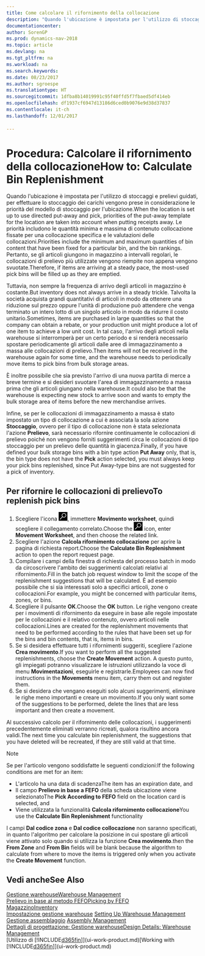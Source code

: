 ```yaml
---
title: Come calcolare il rifornimento della collocazione
description: "Quando l'ubicazione è impostata per l'utilizzo di stoccaggi e prelievi guidati, per effettuare lo stoccaggio dei carichi vengono prese in considerazione le priorità del modello di stoccaggio per l'ubicazione."
documentationcenter: 
author: SorenGP
ms.prod: dynamics-nav-2018
ms.topic: article
ms.devlang: na
ms.tgt_pltfrm: na
ms.workload: na
ms.search.keywords: 
ms.date: 08/23/2017
ms.author: sgroespe
ms.translationtype: HT
ms.sourcegitcommit: 1dfba8b14019991c95f40ffd5f7fbaed5df414eb
ms.openlocfilehash: df1937cf6947d13186d6ced0b9076e9d38d37837
ms.contentlocale: it-ch
ms.lasthandoff: 12/01/2017

---
```

# <a name="how-to-calculate-bin-replenishment"></a><span data-ttu-id="0f6ee-103">Procedura: Calcolare il rifornimento della collocazione</span><span class="sxs-lookup"><span data-stu-id="0f6ee-103">How to: Calculate Bin Replenishment</span></span>
<span data-ttu-id="0f6ee-104">Quando l'ubicazione è impostata per l'utilizzo di stoccaggi e prelievi guidati, per effettuare lo stoccaggio dei carichi vengono prese in considerazione le priorità del modello di stoccaggio per l'ubicazione.</span><span class="sxs-lookup"><span data-stu-id="0f6ee-104">When the location is set up to use directed put-away and pick, priorities of the put-away template for the location are taken into account when putting receipts away.</span></span> <span data-ttu-id="0f6ee-105">Le priorità includono le quantità minima e massima di contenuto collocazione fissate per una collocazione specifica e le valutazioni delle collocazioni.</span><span class="sxs-lookup"><span data-stu-id="0f6ee-105">Priorities include the minimum and maximum quantities of bin content that have been fixed for a particular bin, and the bin rankings.</span></span> <span data-ttu-id="0f6ee-106">Pertanto, se gli articoli giungono in magazzino a intervalli regolari, le collocazioni di prelievo più utilizzate vengono riempite non appena vengono svuotate.</span><span class="sxs-lookup"><span data-stu-id="0f6ee-106">Therefore, if items are arriving at a steady pace, the most-used pick bins will be filled up as they are emptied.</span></span>  

<span data-ttu-id="0f6ee-107">Tuttavia, non sempre la frequenza di arrivo degli articoli in magazzino è costante.</span><span class="sxs-lookup"><span data-stu-id="0f6ee-107">But inventory does not always arrive in a steady trickle.</span></span> <span data-ttu-id="0f6ee-108">Talvolta la società acquista grandi quantitativi di articoli in modo da ottenere una riduzione sul prezzo oppure l'unità di produzione può attendere che venga terminato un intero lotto di un singolo articolo in modo da ridurre il costo unitario.</span><span class="sxs-lookup"><span data-stu-id="0f6ee-108">Sometimes, items are purchased in large quantities so that the company can obtain a rebate, or your production unit might produce a lot of one item to achieve a low unit cost.</span></span> <span data-ttu-id="0f6ee-109">In tal caso, l'arrivo degli articoli nella warehouse si interromperà per un certo periodo e si renderà necessario spostare periodicamente gli articoli dalle aree di immagazzinamento a massa alle collocazioni di prelievo.</span><span class="sxs-lookup"><span data-stu-id="0f6ee-109">Then items will not be received in the warehouse again for some time, and the warehouse needs to periodically move items to pick bins from bulk storage areas.</span></span>  

<span data-ttu-id="0f6ee-110">È inoltre possibile che sia previsto l'arrivo di una nuova partita di merce a breve termine e si desideri svuotare l'area di immagazzinamento a massa prima che gli articoli giungano nella warehouse.</span><span class="sxs-lookup"><span data-stu-id="0f6ee-110">It could also be that the warehouse is expecting new stock to arrive soon and wants to empty the bulk storage area of items before the new merchandise arrives.</span></span>  

<span data-ttu-id="0f6ee-111">Infine, se per le collocazioni di immagazzinamento a massa è stato impostato un tipo di collocazione a cui è associata la sola azione **Stoccaggio**, ovvero per il tipo di collocazione non è stata selezionata l'azione **Prelievo**, sarà necessario rifornire continuamente le collocazioni di prelievo poiché non vengono forniti suggerimenti circa le collocazioni di tipo stoccaggio per un prelievo delle quantità in giacenza.</span><span class="sxs-lookup"><span data-stu-id="0f6ee-111">Finally, if you have defined your bulk storage bins with a bin type action **Put Away** only, that is, the bin type does not have the **Pick** action selected, you must always keep your pick bins replenished, since Put Away-type bins are not suggested for a pick of inventory.</span></span>  

## <a name="to-replenish-pick-bins"></a><span data-ttu-id="0f6ee-112">Per rifornire le collocazioni di prelievo</span><span class="sxs-lookup"><span data-stu-id="0f6ee-112">To replenish pick bins</span></span>  
1.  <span data-ttu-id="0f6ee-113">Scegliere l'icona ![Cerca pagina o report](media/ui-search/search_small.png "Cerca pagina o report"), immettere **Movimento worksheet**, quindi scegliere il collegamento correlato.</span><span class="sxs-lookup"><span data-stu-id="0f6ee-113">Choose the ![Search for Page or Report](media/ui-search/search_small.png "Search for Page or Report icon") icon, enter **Movement Worksheet**, and then choose the related link.</span></span>  
2.  <span data-ttu-id="0f6ee-114">Scegliere l'azione **Calcola rifornimento collocazione** per aprire la pagina di richiesta report.</span><span class="sxs-lookup"><span data-stu-id="0f6ee-114">Choose the **Calculate Bin Replenishment** action to open the report request page.</span></span>  
3.  <span data-ttu-id="0f6ee-115">Compilare i campi della finestra di richiesta del processo batch in modo da circoscrivere l'ambito dei suggerimenti calcolati relativi al rifornimento.</span><span class="sxs-lookup"><span data-stu-id="0f6ee-115">Fill in the batch job request window to limit the scope of the replenishment suggestions that will be calculated.</span></span> <span data-ttu-id="0f6ee-116">È ad esempio possibile che si sia interessati solo a specifici articoli, zone o collocazioni.</span><span class="sxs-lookup"><span data-stu-id="0f6ee-116">For example, you might be concerned with particular items, zones, or bins.</span></span>  
4.  <span data-ttu-id="0f6ee-117">Scegliere il pulsante **OK**.</span><span class="sxs-lookup"><span data-stu-id="0f6ee-117">Choose the **OK** button.</span></span> <span data-ttu-id="0f6ee-118">Le righe vengono create per i movimenti di rifornimento da eseguire in base alle regole impostate per le collocazioni e il relativo contenuto, ovvero articoli nelle collocazioni.</span><span class="sxs-lookup"><span data-stu-id="0f6ee-118">Lines are created for the replenishment movements that need to be performed according to the rules that have been set up for the bins and bin contents, that is, items in bins.</span></span>  
5.  <span data-ttu-id="0f6ee-119">Se si desidera effettuare tutti i rifornimenti suggeriti, scegliere l'azione **Crea movimento**.</span><span class="sxs-lookup"><span data-stu-id="0f6ee-119">If you want to perform all the suggested replenishments, choose the **Create Movement** action.</span></span> <span data-ttu-id="0f6ee-120">A questo punto, gli impiegati potranno visualizzare le istruzioni utilizzando la voce di menu **Movimentazioni**, eseguirle e registrarle.</span><span class="sxs-lookup"><span data-stu-id="0f6ee-120">Employees can now find instructions in the **Movements** menu item, carry them out and register them.</span></span>  
6.  <span data-ttu-id="0f6ee-121">Se si desidera che vengano eseguiti solo alcuni suggerimenti, eliminare le righe meno importanti e creare un movimento.</span><span class="sxs-lookup"><span data-stu-id="0f6ee-121">If you only want some of the suggestions to be performed, delete the lines that are less important and then create a movement.</span></span>  

<span data-ttu-id="0f6ee-122">Al successivo calcolo per il rifornimento delle collocazioni, i suggerimenti precedentemente eliminati verranno ricreati, qualora risultino ancora validi.</span><span class="sxs-lookup"><span data-stu-id="0f6ee-122">The next time you calculate bin replenishment, the suggestions that you have deleted will be recreated, if they are still valid at that time.</span></span>  

> [!NOTE]  
>  <span data-ttu-id="0f6ee-123">Se per l'articolo vengono soddisfatte le seguenti condizioni:</span><span class="sxs-lookup"><span data-stu-id="0f6ee-123">If the following conditions are met for an item:</span></span>  
>   
>  -   <span data-ttu-id="0f6ee-124">L'articolo ha una data di scadenza</span><span class="sxs-lookup"><span data-stu-id="0f6ee-124">The item has an expiration date, and</span></span>  
> -   <span data-ttu-id="0f6ee-125">Il campo **Prelievo in base a FEFO** della scheda ubicazione viene selezionato</span><span class="sxs-lookup"><span data-stu-id="0f6ee-125">The **Pick According to FEFO** field on the location card is selected, and</span></span>  
> -   <span data-ttu-id="0f6ee-126">Viene utilizzata la funzionalità **Calcola rifornimento collocazione**</span><span class="sxs-lookup"><span data-stu-id="0f6ee-126">You use the **Calculate Bin Replenishment** functionality</span></span>  
>   
>  <span data-ttu-id="0f6ee-127">I campi **Dal codice zona** e **Dal codice collocazione** non saranno specificati, in quanto l'algoritmo per calcolare la posizione in cui spostare gli articoli viene attivato solo quando si utilizza la funzione **Crea movimento**.</span><span class="sxs-lookup"><span data-stu-id="0f6ee-127">then the **From Zone** and **From Bin** fields will be blank because the algorithm to calculate from where to move the items is triggered only when you activate the **Create Movement** function.</span></span>  

## <a name="see-also"></a><span data-ttu-id="0f6ee-128">Vedi anche</span><span class="sxs-lookup"><span data-stu-id="0f6ee-128">See Also</span></span>  
[<span data-ttu-id="0f6ee-129">Gestione warehouse</span><span class="sxs-lookup"><span data-stu-id="0f6ee-129">Warehouse Management</span></span>](warehouse-manage-warehouse.md)  
[<span data-ttu-id="0f6ee-130">Prelievo in base al metodo FEFO</span><span class="sxs-lookup"><span data-stu-id="0f6ee-130">Picking by FEFO</span></span>](warehouse-picking-by-fefo.md)  
[<span data-ttu-id="0f6ee-131">Magazzino</span><span class="sxs-lookup"><span data-stu-id="0f6ee-131">Inventory</span></span>](inventory-manage-inventory.md)  
<span data-ttu-id="0f6ee-132">[Impostazione gestione warehouse](warehouse-setup-warehouse.md)   </span><span class="sxs-lookup"><span data-stu-id="0f6ee-132">[Setting Up Warehouse Management](warehouse-setup-warehouse.md)   </span></span>  
<span data-ttu-id="0f6ee-133">[Gestione assemblaggio](assembly-assemble-items.md)  </span><span class="sxs-lookup"><span data-stu-id="0f6ee-133">[Assembly Management](assembly-assemble-items.md)  </span></span>  
[<span data-ttu-id="0f6ee-134">Dettagli di progettazione: Gestione warehouse</span><span class="sxs-lookup"><span data-stu-id="0f6ee-134">Design Details: Warehouse Management</span></span>](design-details-warehouse-management.md)  
<span data-ttu-id="0f6ee-135">[Utilizzo di [!INCLUDE[d365fin](includes/d365fin_md.md)]](ui-work-product.md)</span><span class="sxs-lookup"><span data-stu-id="0f6ee-135">[Working with [!INCLUDE[d365fin](includes/d365fin_md.md)]](ui-work-product.md)</span></span>

